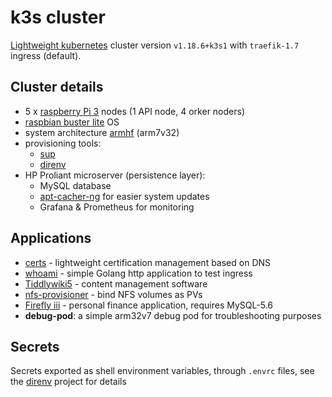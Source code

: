 # k3s cluster

[Lightweight kubernetes](https://k3s.io/) cluster version `v1.18.6+k3s1` with `traefik-1.7` ingress (default).

## Cluster details

* 5 x [raspberry Pi 3](https://www.raspberrypi.org/products/raspberry-pi-3-model-b/) nodes (1 API node, 4 orker noders)
* [raspbian buster lite](https://www.raspberrypi.org/downloads/raspbian/) OS
* system architecture [armhf](https://wiki.debian.org/ArmHardFloatPort) (arm7v32)
* provisioning tools:
  *  [sup](https://github.com/pressly/sup)
  *  [direnv](https://direnv.net/)
* HP Proliant microserver (persistence layer):
  * MySQL database
  * [apt-cacher-ng](https://wiki.gentoo.org/wiki/Local_distfiles_cache#Using_net-misc.2Fapt-cacher-ng) for easier system updates
  * Grafana & Prometheus for monitoring

## Applications

* [certs](https://github.com/math-nao/certs) - lightweight certification management based on DNS
* [whoami](https://github.com/traefik/whoami) - simple Golang http application to test ingress
* [Tiddlywiki5](https://github.com/Jermolene/TiddlyWiki5) - content management software
* [nfs-provisioner](https://github.com/kubernetes-retired/external-storage/tree/master/nfs) - bind NFS volumes as PVs
* [Firefly iii](https://www.firefly-iii.org/) - personal finance application, requires MySQL-5.6
* **debug-pod**: a simple arm32v7 debug pod for troubleshooting purposes


## Secrets

Secrets exported as shell environment variables, through `.envrc` files, see the [direnv](https://direnv.net/) project for details
